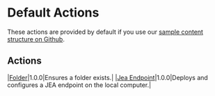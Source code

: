 # Default Actions

These actions are provided by default if you use our [sample content structure on Github](https://github.com/ServerConfigurationManager.github.io/content).

## Actions

|[Folder](defaultactions/Folder.html)|1.0.0|Ensures a folder exists.|
|[Jea Endpoint](defaultactions/Jea_Endpoint.html)|1.0.0|Deploys and configures a JEA endpoint on the local computer.|
